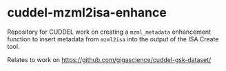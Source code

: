 # cuddel-mzml2isa-enhance

Repository for CUDDEL work on creating a `mzml_metadata` enhancement function to insert metadata from `mzml2isa` into the output of the ISA Create tool.

Relates to work on https://github.com/gigascience/cuddel-gsk-dataset/
